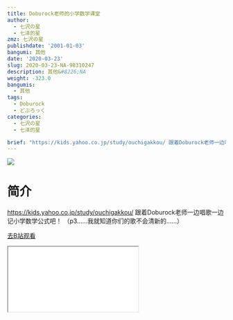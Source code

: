 ```yaml
---
title: Doburock老师的小学数学课堂
author:
  - 七沢の星
  - 七泽的星
zmz: 七沢の星
publishdate: '2001-01-03'
bangumi: 其他
date: '2020-03-23'
slug: 2020-03-23-NA-98310247
description: 其他&#8226;NA
weight: -323.0
bangumis:
  - 其他
tags:
  - Doburock
  - どぶろっく
categories:
  - 七沢の星
  - 七泽的星

brief: "https://kids.yahoo.co.jp/study/ouchigakkou/ 跟着Doburock老师一边唱歌一边记小学数学公式吧！ （p3……我就知道你们的歌不会清新的……）"
---
```

![](https://raw.githubusercontent.com/tcgriffith/owaraisite/master/static/tmpimg/35f193891030357c173d4a1ddf7968bddd543074.jpg.480.jpg)
# 简介  
https://kids.yahoo.co.jp/study/ouchigakkou/
跟着Doburock老师一边唱歌一边记小学数学公式吧！
（p3……我就知道你们的歌不会清新的……）  

[去B站观看](https://www.bilibili.com/video/av98310247/)
<div class ="resp-container"><iframe class="testiframe" src="//player.bilibili.com/player.html?aid=98310247"", scrolling="no", allowfullscreen="true" > </iframe></div> 

